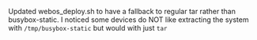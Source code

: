 Updated webos_deploy.sh to have a fallback to regular tar rather than busybox-static. I noticed some devices do NOT like extracting the system with `/tmp/busybox-static` but would with just `tar`
